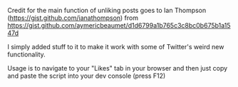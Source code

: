 Credit for the main function of unliking posts goes to Ian Thompson (https://gist.github.com/ianathompson) from https://gist.github.com/aymericbeaumet/d1d6799a1b765c3c8bc0b675b1a1547d

I simply added stuff to it to make it work with some of Twitter's weird new functionality. 

Usage is to navigate to your "Likes" tab in your browser and then just copy and paste the script into your dev console (press F12)
